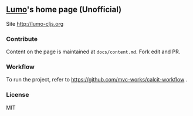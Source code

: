 
[Lumo](https://github.com/anmonteiro/lumo)'s home page (Unofficial)
----

Site http://lumo-cljs.org

### Contribute

Content on the page is maintained at `docs/content.md`. Fork edit and PR.

### Workflow

To run the project, refer to https://github.com/mvc-works/calcit-workflow .

### License

MIT
